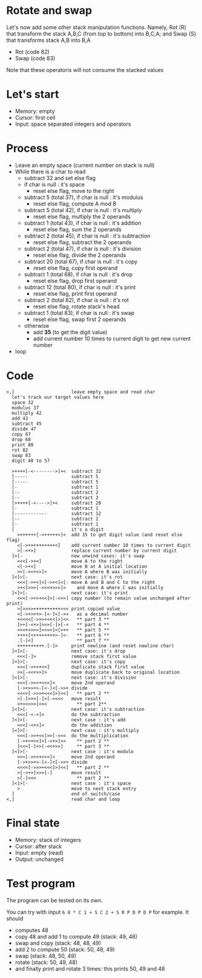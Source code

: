 # Rotate and swap

Let's now add some other stack manipulation functions. Namely, Rot (R) that transform the stack A,B,C (from top to bottom) into B,C,A; and Swap (S) that transforms stack A,B into B,A
* Rot (code 82)
* Swap (code 83)

Note that these operatoris will not consume the stacked values

# Let's start

* Memory: empty
* Cursor: first cell
* Input: space separated integers and operators

# Process

* Leave an empty space (current number on stack is null)
* While there is a char to read
  * subtract 32 and set else flag
  * if char is null : it's space
    * reset else flag, move to the right
  * subtract 5 (total 37), if char is null : it's modulus
    * reset else flag, compute A mod B
  * subtract 5 (total 42), if char is null : it's multiply
    * reset else flag, multiply the 2 operands
  * subtract 1 (total 43), if char is null : it's addition
    * reset else flag, sum the 2 operands
  * subtract 2 (total 45), if char is null : it's subtraction
    * reset else flag, subtract the 2 operands
  * subtract 2 (total 47), if char is null : it's division
    * reset else flag, divide the 2 operands
  * subtract 20 (total 67), if char is null : it's copy
    * reset else flag, copy first operand
  * subtract 1 (total 68), if char is null : it's drop
    * reset else flag, drop first operand
  * subtract 12 (total 80), if char is null : it's print
    * reset else flag, print first operand
  * subtract 2 (total 82), if char is null : it's rot
    * reset else flag, rotate stack's head
  * subtract 1 (total 83), if char is null : it's swap
    * reset else flag, swap first 2 operands
  * otherwise
    * add **35** (to get the digit value)
    * add current number 10 times to current digit to get new current number
* loop

# Code
```
>,[                     leave empty space and read char
  let's track our target values here
  space 32
  modulus 37
  multiply 42
  add 43
  subtract 45
  divide 47
  copy 67
  drop 68
  print 80
  rot 82
  swap 83
  digit 48 to 57

  >++++[-<-------->]+<  subtract 32
  [-----                subtract 5
  [-----                subtract 5
  [-                    subtract 1
  [--                   subtract 2
  [--                   subtract 2
  [>++++[-<---->]+<     subtract 20
  [-                    subtract 1
  [------------         subtract 12
  [--                   subtract 2
  [-                    subtract 1
  [                     it's a digit
    >++++++[-<+++++>]<  add 35 to get digit value (and reset else flag)
    <[->++++++++++<]    add current number 10 times to current digit
    >[-<+>]             replace current number by current digit
  ]>[-                  now unwind cases: it's swap
    <<<[->+<]           move A to the right
    <[->+<]             move B at A initial location
    >>[-<<+>>]>         move A where B was initially
  ]<]>[-                next case: it's rot
    <<<[->+<]<[->+<]<[- move A and B and C to the right
    >+<]>>>[-<<<+>>>]>    and move A where C was initially
  ]<]>[-                next case: it's print
    <<<[->+>+<<]>[-<+>] copy number (to remain value unchanged after print)
    >[>>>>++++++++++<<< print copied value
    <[->+>>+>-[<-]<[->>   as a decimal number
    +<<<<[->>>+<<<]>]<<   ** part 3 **
    ]>+[-<+>]>>>[-]>[-<   ** part 4 **
    <<<+>>>>]<<<<]<[>++   ** part 5 **
    ++++[<++++++++>-]<-   ** part 6 **
    .[-]<]                ** part 7 **
    ++++++++++.[-]>     print newline (and reset newline char)
  ]<]>[-                next case: it's drop
    <<<[-]>             remove stack first value
  ]<]>[-                next case: it's copy
    <<<[->+>+<<]        duplicate stack first value
    >>[-<<+>>]>         move duplicate back to original location
  ]<]>[-                next case: it's division
    <<<[->>>+<<<]<      move 2nd operand
    [->+>>+>-[<-]<[->>+ divide
    <<<<[->>>+<<<]>]<<]   ** part 2 **
    >[-]>>>[-]>[-<<<<   move result
    <+>>>>>]<<<           ** part 2**
  ]<]>[-                next case: it's subtraction
    <<<[-<->]>          do the subtraction
  ]<]>[-                next case : it's add
    <<<[-<+>]>          do the addition
  ]<]>[-                next case : it's multiply
    <<<[->>+<<]>>[-<<<  do the multiplication
    [->+>+<<]>[-<+>]>>    ** part 2 **
    ]<<<[-]>>[-<<+>>]     ** part 3 **
  ]<]>[-                next case : it's modulo
    <<<[->>>+<<<]<      move 2nd operand
    [->+>>+>-[<-]<[->>+ divide
    <<<<[->>>+<<<]>]<<]   ** part 2 **
    >[-<+>]>>>[-]       move result
    >[-]<<<               ** part 2 **
  ]<]>[-                next case : it's space
    >                   move to next stack entry
  ]                     end of switch/case
<,]                     read char and loop
```

# Final state

* Memory: stack of integers
* Cursor: after stack
* Input: empty (read)
* Output: unchanged

# Test program

The program can be tested on its own.

You can try with input `6 8 * C 1 + S C 2 + S R P D P D P` for example. It should
* computes 48
* copy 48 and add 1 to compute 49 (stack: 49, 48)
* swap and copy (stack: 48, 48, 49)
* add 2 to compute 50 (stack: 50, 48, 49)
* swap (stack: 48, 50, 49)
* rotate (stack: 50, 49, 48)
* and finally print and rotate 3 times: this prints 50, 49 and 48
